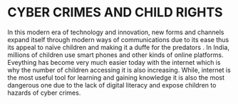 # CYBER CRIMES AND CHILD RIGHTS

In this modern era of technology and innovation, new forms and channels expand itself through modern ways of communications due to its ease thus its appeal to naïve children and making it a duffe for the predators . In India, millions of children use smart phones and other kinds of online platforms. Eveything has become very much easier today with the internet which is why the number of children accessing it is also increasing. While, internet is the most useful tool for learning and gaining knowledge it is also the most dangerous one due to the lack of digital literacy and expose children to hazards of cyber crimes.

